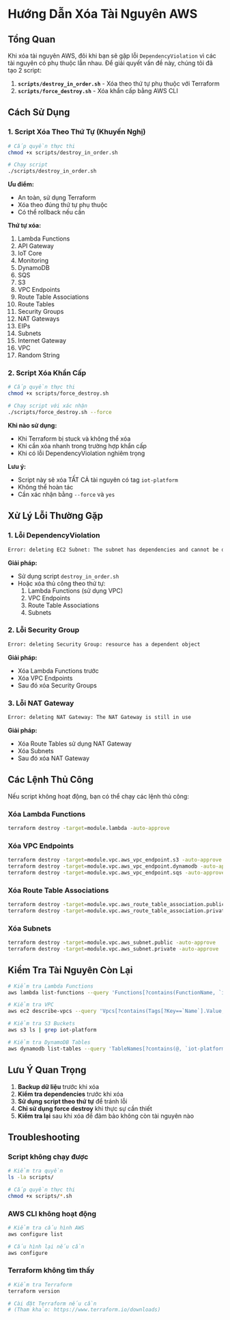 # Hướng Dẫn Xóa Tài Nguyên AWS

## Tổng Quan

Khi xóa tài nguyên AWS, đôi khi bạn sẽ gặp lỗi `DependencyViolation` vì các tài nguyên có phụ thuộc lẫn nhau. Để giải quyết vấn đề này, chúng tôi đã tạo 2 script:

1. **`scripts/destroy_in_order.sh`** - Xóa theo thứ tự phụ thuộc với Terraform
2. **`scripts/force_destroy.sh`** - Xóa khẩn cấp bằng AWS CLI

## Cách Sử Dụng

### 1. Script Xóa Theo Thứ Tự (Khuyến Nghị)

```bash
# Cấp quyền thực thi
chmod +x scripts/destroy_in_order.sh

# Chạy script
./scripts/destroy_in_order.sh
```

**Ưu điểm:**
- An toàn, sử dụng Terraform
- Xóa theo đúng thứ tự phụ thuộc
- Có thể rollback nếu cần

**Thứ tự xóa:**
1. Lambda Functions
2. API Gateway
3. IoT Core
4. Monitoring
5. DynamoDB
6. SQS
7. S3
8. VPC Endpoints
9. Route Table Associations
10. Route Tables
11. Security Groups
12. NAT Gateways
13. EIPs
14. Subnets
15. Internet Gateway
16. VPC
17. Random String

### 2. Script Xóa Khẩn Cấp

```bash
# Cấp quyền thực thi
chmod +x scripts/force_destroy.sh

# Chạy script với xác nhận
./scripts/force_destroy.sh --force
```

**Khi nào sử dụng:**
- Khi Terraform bị stuck và không thể xóa
- Khi cần xóa nhanh trong trường hợp khẩn cấp
- Khi có lỗi DependencyViolation nghiêm trọng

**Lưu ý:**
- Script này sẽ xóa TẤT CẢ tài nguyên có tag `iot-platform`
- Không thể hoàn tác
- Cần xác nhận bằng `--force` và `yes`

## Xử Lý Lỗi Thường Gặp

### 1. Lỗi DependencyViolation

```bash
Error: deleting EC2 Subnet: The subnet has dependencies and cannot be deleted.
```

**Giải pháp:**
- Sử dụng script `destroy_in_order.sh`
- Hoặc xóa thủ công theo thứ tự:
  1. Lambda Functions (sử dụng VPC)
  2. VPC Endpoints
  3. Route Table Associations
  4. Subnets

### 2. Lỗi Security Group

```bash
Error: deleting Security Group: resource has a dependent object
```

**Giải pháp:**
- Xóa Lambda Functions trước
- Xóa VPC Endpoints
- Sau đó xóa Security Groups

### 3. Lỗi NAT Gateway

```bash
Error: deleting NAT Gateway: The NAT Gateway is still in use
```

**Giải pháp:**
- Xóa Route Tables sử dụng NAT Gateway
- Xóa Subnets
- Sau đó xóa NAT Gateway

## Các Lệnh Thủ Công

Nếu script không hoạt động, bạn có thể chạy các lệnh thủ công:

### Xóa Lambda Functions
```bash
terraform destroy -target=module.lambda -auto-approve
```

### Xóa VPC Endpoints
```bash
terraform destroy -target=module.vpc.aws_vpc_endpoint.s3 -auto-approve
terraform destroy -target=module.vpc.aws_vpc_endpoint.dynamodb -auto-approve
terraform destroy -target=module.vpc.aws_vpc_endpoint.sqs -auto-approve
```

### Xóa Route Table Associations
```bash
terraform destroy -target=module.vpc.aws_route_table_association.public -auto-approve
terraform destroy -target=module.vpc.aws_route_table_association.private -auto-approve
```

### Xóa Subnets
```bash
terraform destroy -target=module.vpc.aws_subnet.public -auto-approve
terraform destroy -target=module.vpc.aws_subnet.private -auto-approve
```

## Kiểm Tra Tài Nguyên Còn Lại

```bash
# Kiểm tra Lambda Functions
aws lambda list-functions --query 'Functions[?contains(FunctionName, `iot-platform`)].FunctionName'

# Kiểm tra VPC
aws ec2 describe-vpcs --query 'Vpcs[?contains(Tags[?Key==`Name`].Value, `iot-platform`)].VpcId'

# Kiểm tra S3 Buckets
aws s3 ls | grep iot-platform

# Kiểm tra DynamoDB Tables
aws dynamodb list-tables --query 'TableNames[?contains(@, `iot-platform`)]'
```

## Lưu Ý Quan Trọng

1. **Backup dữ liệu** trước khi xóa
2. **Kiểm tra dependencies** trước khi xóa
3. **Sử dụng script theo thứ tự** để tránh lỗi
4. **Chỉ sử dụng force destroy** khi thực sự cần thiết
5. **Kiểm tra lại** sau khi xóa để đảm bảo không còn tài nguyên nào

## Troubleshooting

### Script không chạy được
```bash
# Kiểm tra quyền
ls -la scripts/

# Cấp quyền thực thi
chmod +x scripts/*.sh
```

### AWS CLI không hoạt động
```bash
# Kiểm tra cấu hình AWS
aws configure list

# Cấu hình lại nếu cần
aws configure
```

### Terraform không tìm thấy
```bash
# Kiểm tra Terraform
terraform version

# Cài đặt Terraform nếu cần
# (Tham khảo: https://www.terraform.io/downloads)
``` 